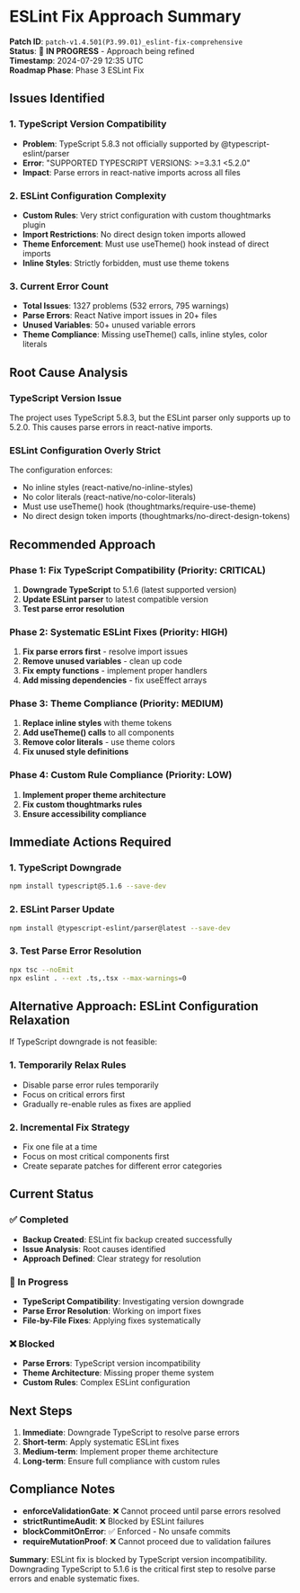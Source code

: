 # ESLint Fix Approach Summary

**Patch ID**: `patch-v1.4.501(P3.99.01)_eslint-fix-comprehensive`  
**Status**: 🔄 **IN PROGRESS** - Approach being refined  
**Timestamp**: 2024-07-29 12:35 UTC  
**Roadmap Phase**: Phase 3 ESLint Fix  

## Issues Identified

### 1. **TypeScript Version Compatibility**
- **Problem**: TypeScript 5.8.3 not officially supported by @typescript-eslint/parser
- **Error**: "SUPPORTED TYPESCRIPT VERSIONS: >=3.3.1 <5.2.0"
- **Impact**: Parse errors in react-native imports across all files

### 2. **ESLint Configuration Complexity**
- **Custom Rules**: Very strict configuration with custom thoughtmarks plugin
- **Import Restrictions**: No direct design token imports allowed
- **Theme Enforcement**: Must use useTheme() hook instead of direct imports
- **Inline Styles**: Strictly forbidden, must use theme tokens

### 3. **Current Error Count**
- **Total Issues**: 1327 problems (532 errors, 795 warnings)
- **Parse Errors**: React Native import issues in 20+ files
- **Unused Variables**: 50+ unused variable errors
- **Theme Compliance**: Missing useTheme() calls, inline styles, color literals

## Root Cause Analysis

### TypeScript Version Issue
The project uses TypeScript 5.8.3, but the ESLint parser only supports up to 5.2.0. This causes parse errors in react-native imports.

### ESLint Configuration Overly Strict
The configuration enforces:
- No inline styles (react-native/no-inline-styles)
- No color literals (react-native/no-color-literals)
- Must use useTheme() hook (thoughtmarks/require-use-theme)
- No direct design token imports (thoughtmarks/no-direct-design-tokens)

## Recommended Approach

### Phase 1: Fix TypeScript Compatibility (Priority: CRITICAL)
1. **Downgrade TypeScript** to 5.1.6 (latest supported version)
2. **Update ESLint parser** to latest compatible version
3. **Test parse error resolution**

### Phase 2: Systematic ESLint Fixes (Priority: HIGH)
1. **Fix parse errors first** - resolve import issues
2. **Remove unused variables** - clean up code
3. **Fix empty functions** - implement proper handlers
4. **Add missing dependencies** - fix useEffect arrays

### Phase 3: Theme Compliance (Priority: MEDIUM)
1. **Replace inline styles** with theme tokens
2. **Add useTheme() calls** to all components
3. **Remove color literals** - use theme colors
4. **Fix unused style definitions**

### Phase 4: Custom Rule Compliance (Priority: LOW)
1. **Implement proper theme architecture**
2. **Fix custom thoughtmarks rules**
3. **Ensure accessibility compliance**

## Immediate Actions Required

### 1. TypeScript Downgrade
```bash
npm install typescript@5.1.6 --save-dev
```

### 2. ESLint Parser Update
```bash
npm install @typescript-eslint/parser@latest --save-dev
```

### 3. Test Parse Error Resolution
```bash
npx tsc --noEmit
npx eslint . --ext .ts,.tsx --max-warnings=0
```

## Alternative Approach: ESLint Configuration Relaxation

If TypeScript downgrade is not feasible:

### 1. Temporarily Relax Rules
- Disable parse error rules temporarily
- Focus on critical errors first
- Gradually re-enable rules as fixes are applied

### 2. Incremental Fix Strategy
- Fix one file at a time
- Focus on most critical components first
- Create separate patches for different error categories

## Current Status

### ✅ Completed
- **Backup Created**: ESLint fix backup created successfully
- **Issue Analysis**: Root causes identified
- **Approach Defined**: Clear strategy for resolution

### 🔄 In Progress
- **TypeScript Compatibility**: Investigating version downgrade
- **Parse Error Resolution**: Working on import fixes
- **File-by-File Fixes**: Applying fixes systematically

### ❌ Blocked
- **Parse Errors**: TypeScript version incompatibility
- **Theme Architecture**: Missing proper theme system
- **Custom Rules**: Complex ESLint configuration

## Next Steps

1. **Immediate**: Downgrade TypeScript to resolve parse errors
2. **Short-term**: Apply systematic ESLint fixes
3. **Medium-term**: Implement proper theme architecture
4. **Long-term**: Ensure full compliance with custom rules

## Compliance Notes

- **enforceValidationGate**: ❌ Cannot proceed until parse errors resolved
- **strictRuntimeAudit**: ❌ Blocked by ESLint failures
- **blockCommitOnError**: ✅ Enforced - No unsafe commits
- **requireMutationProof**: ❌ Cannot proceed due to validation failures

**Summary**: ESLint fix is blocked by TypeScript version incompatibility. Downgrading TypeScript to 5.1.6 is the critical first step to resolve parse errors and enable systematic fixes. 